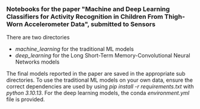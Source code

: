 ### Notebooks for the paper "Machine and Deep Learning Classifiers for Activity Recognition in Children From Thigh-Worn Accelerometer Data", submitted to Sensors

There are two directories
* *machine_learning* for the traditional ML models
* *deep_learning* for the Long Short-Term Memory-Convolutional Neural Networks models

The final models reported in the paper are saved in the appropriate sub directories. To use the traditional ML models on your own data, ensure the correct dependencies are used by using *pip install -r requirements.txt* with *python 3.10.13*. For the deep learning models, the conda *environment.yml* file is provided.
